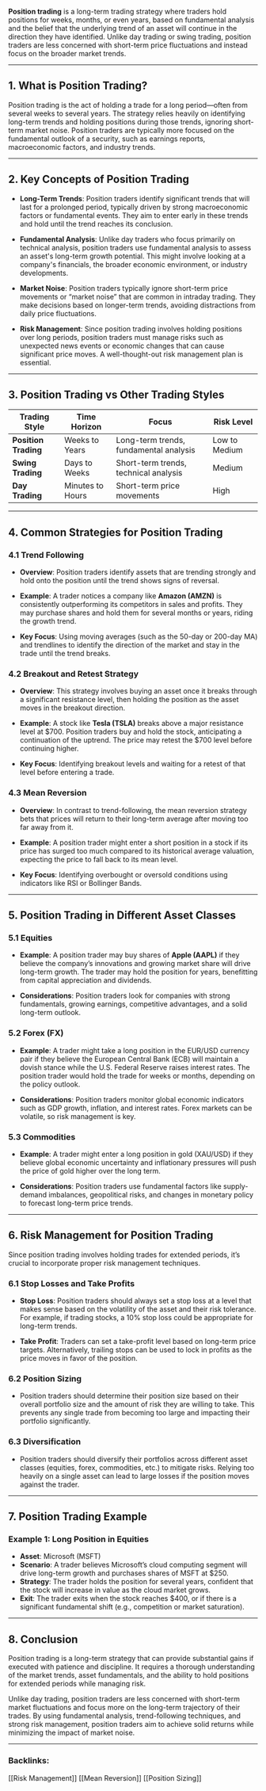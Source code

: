**Position trading** is a long-term trading strategy where traders hold positions for weeks, months, or even years, based on fundamental analysis and the belief that the underlying trend of an asset will continue in the direction they have identified. Unlike day trading or swing trading, position traders are less concerned with short-term price fluctuations and instead focus on the broader market trends.

---

## 1. **What is Position Trading?**

Position trading is the act of holding a trade for a long period—often from several weeks to several years. The strategy relies heavily on identifying long-term trends and holding positions during those trends, ignoring short-term market noise. Position traders are typically more focused on the fundamental outlook of a security, such as earnings reports, macroeconomic factors, and industry trends.

---

## 2. **Key Concepts of Position Trading**

- **Long-Term Trends**: Position traders identify significant trends that will last for a prolonged period, typically driven by strong macroeconomic factors or fundamental events. They aim to enter early in these trends and hold until the trend reaches its conclusion.
  
- **Fundamental Analysis**: Unlike day traders who focus primarily on technical analysis, position traders use fundamental analysis to assess an asset's long-term growth potential. This might involve looking at a company's financials, the broader economic environment, or industry developments.
  
- **Market Noise**: Position traders typically ignore short-term price movements or “market noise” that are common in intraday trading. They make decisions based on longer-term trends, avoiding distractions from daily price fluctuations.
  
- **Risk Management**: Since position trading involves holding positions over long periods, position traders must manage risks such as unexpected news events or economic changes that can cause significant price moves. A well-thought-out risk management plan is essential.

---

## 3. **Position Trading vs Other Trading Styles**

| **Trading Style**     | **Time Horizon**             | **Focus**                            | **Risk Level**   |
|-----------------------|------------------------------|--------------------------------------|------------------|
| **Position Trading**  | Weeks to Years               | Long-term trends, fundamental analysis | Low to Medium   |
| **Swing Trading**     | Days to Weeks                | Short-term trends, technical analysis | Medium          |
| **Day Trading**       | Minutes to Hours             | Short-term price movements           | High            |

---

## 4. **Common Strategies for Position Trading**

### 4.1 **Trend Following**

- **Overview**: Position traders identify assets that are trending strongly and hold onto the position until the trend shows signs of reversal.
  
- **Example**: A trader notices a company like **Amazon (AMZN)** is consistently outperforming its competitors in sales and profits. They may purchase shares and hold them for several months or years, riding the growth trend.

- **Key Focus**: Using moving averages (such as the 50-day or 200-day MA) and trendlines to identify the direction of the market and stay in the trade until the trend breaks.

### 4.2 **Breakout and Retest Strategy**

- **Overview**: This strategy involves buying an asset once it breaks through a significant resistance level, then holding the position as the asset moves in the breakout direction.

- **Example**: A stock like **Tesla (TSLA)** breaks above a major resistance level at $700. Position traders buy and hold the stock, anticipating a continuation of the uptrend. The price may retest the $700 level before continuing higher.

- **Key Focus**: Identifying breakout levels and waiting for a retest of that level before entering a trade.

### 4.3 **Mean Reversion**

- **Overview**: In contrast to trend-following, the mean reversion strategy bets that prices will return to their long-term average after moving too far away from it.

- **Example**: A position trader might enter a short position in a stock if its price has surged too much compared to its historical average valuation, expecting the price to fall back to its mean level.

- **Key Focus**: Identifying overbought or oversold conditions using indicators like RSI or Bollinger Bands.

---

## 5. **Position Trading in Different Asset Classes**

### 5.1 **Equities**

- **Example**: A position trader may buy shares of **Apple (AAPL)** if they believe the company’s innovations and growing market share will drive long-term growth. The trader may hold the position for years, benefitting from capital appreciation and dividends.

- **Considerations**: Position traders look for companies with strong fundamentals, growing earnings, competitive advantages, and a solid long-term outlook.

### 5.2 **Forex (FX)**

- **Example**: A trader might take a long position in the EUR/USD currency pair if they believe the European Central Bank (ECB) will maintain a dovish stance while the U.S. Federal Reserve raises interest rates. The position trader would hold the trade for weeks or months, depending on the policy outlook.

- **Considerations**: Position traders monitor global economic indicators such as GDP growth, inflation, and interest rates. Forex markets can be volatile, so risk management is key.

### 5.3 **Commodities**

- **Example**: A trader might enter a long position in gold (XAU/USD) if they believe global economic uncertainty and inflationary pressures will push the price of gold higher over the long term.

- **Considerations**: Position traders use fundamental factors like supply-demand imbalances, geopolitical risks, and changes in monetary policy to forecast long-term price trends.

---

## 6. **Risk Management for Position Trading**

Since position trading involves holding trades for extended periods, it’s crucial to incorporate proper risk management techniques.

### 6.1 **Stop Losses and Take Profits**

- **Stop Loss**: Position traders should always set a stop loss at a level that makes sense based on the volatility of the asset and their risk tolerance. For example, if trading stocks, a 10% stop loss could be appropriate for long-term trends.

- **Take Profit**: Traders can set a take-profit level based on long-term price targets. Alternatively, trailing stops can be used to lock in profits as the price moves in favor of the position.

### 6.2 **Position Sizing**

- Position traders should determine their position size based on their overall portfolio size and the amount of risk they are willing to take. This prevents any single trade from becoming too large and impacting their portfolio significantly.

### 6.3 **Diversification**

- Position traders should diversify their portfolios across different asset classes (equities, forex, commodities, etc.) to mitigate risks. Relying too heavily on a single asset can lead to large losses if the position moves against the trader.

---

## 7. **Position Trading Example**

### Example 1: **Long Position in Equities**

- **Asset**: Microsoft (MSFT)
- **Scenario**: A trader believes Microsoft’s cloud computing segment will drive long-term growth and purchases shares of MSFT at $250.
- **Strategy**: The trader holds the position for several years, confident that the stock will increase in value as the cloud market grows.
- **Exit**: The trader exits when the stock reaches $400, or if there is a significant fundamental shift (e.g., competition or market saturation).
  
---

## 8. **Conclusion**

Position trading is a long-term strategy that can provide substantial gains if executed with patience and discipline. It requires a thorough understanding of the market trends, asset fundamentals, and the ability to hold positions for extended periods while managing risk.

Unlike day trading, position traders are less concerned with short-term market fluctuations and focus more on the long-term trajectory of their trades. By using fundamental analysis, trend-following techniques, and strong risk management, position traders aim to achieve solid returns while minimizing the impact of market noise.

---

### Backlinks:
[[Risk Management]]  [[Mean Reversion]] [[Position Sizing]] 